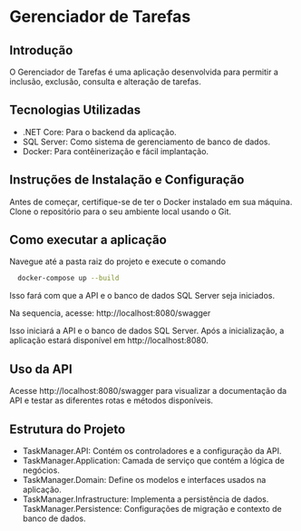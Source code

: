 # Gerenciador de Tarefas

## Introdução
O Gerenciador de Tarefas é uma aplicação desenvolvida para permitir a inclusão, exclusão, consulta e alteração de tarefas.

## Tecnologias Utilizadas

- .NET Core: Para o backend da aplicação.
-  SQL Server: Como sistema de gerenciamento de banco de dados.
-  Docker: Para contêinerização e fácil implantação.

## Instruções de Instalação e Configuração
Antes de começar, certifique-se de ter o Docker instalado em sua máquina. Clone o repositório para o seu ambiente local usando o Git.

## Como executar a aplicação

Navegue até a pasta raiz do projeto e execute o comando

```bash
  docker-compose up --build
```
    
Isso fará com que a API e o banco de dados SQL Server seja iniciados.

Na sequencia, acesse: http://localhost:8080/swagger

Isso iniciará a API e o banco de dados SQL Server. Após a inicialização, a aplicação estará disponível em http://localhost:8080.

## Uso da API

Acesse http://localhost:8080/swagger para visualizar a documentação da API e testar as diferentes rotas e métodos disponíveis.

## Estrutura do Projeto

- TaskManager.API: Contém os controladores e a configuração da API.
- TaskManager.Application: Camada de serviço que contém a lógica de negócios.
- TaskManager.Domain: Define os modelos e interfaces usados na aplicação.
- TaskManager.Infrastructure: Implementa a persistência de dados.
TaskManager.Persistence: Configurações de migração e contexto de banco de dados.
